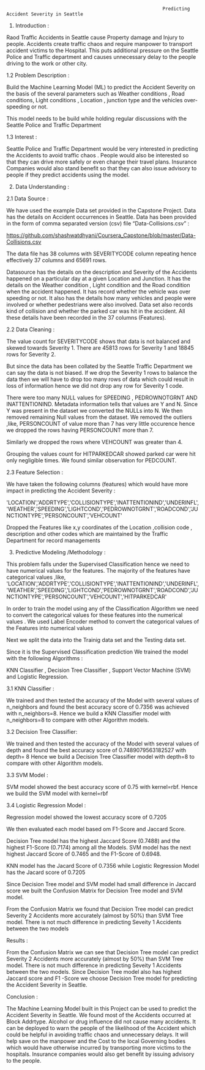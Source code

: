                                                              Predicting Accident Severity in Seattle


1. Introduction :

Raod Traffic Accidents in Seattle cause Property damage and Injury to people.
Accidents create traffic chaos and require manpower to transport accident victims to the Hospital. This puts additional pressure on the Seattle Police and Traffic department and causes unnecessary delay to the people driving to the work or other city.


1.2 Problem Description :

Build the Machine Learning Model (ML) to predict the Accident Severity  on the basis of the several parameters such as Weather conditions , Road conditions, Light conditions , Location , junction type and the vehicles over-speeding or not.

This model needs to be build while holding regular discussions with the Seattle Police and Traffic Department


1.3 Interest :

Seattle Police and Traffic Department would be very interested in predicting the Accidents to avoid traffic chaos .
People would also be interested so that they can drive more safely or even change their travel plans.
Insurance Companies would also stand benefit so that they can also issue advisory to people if they predict accidents using the model.



2. Data Understanding :

2.1 Data Source :

We have used the example Data set provided in the Capstone Project.
Data has the details on Accident occurrences in Seattle.
Data has been provided in the form of comma separated version (csv) file “Data-Collisions.csv” :

https://github.com/shashwatdhyani/Coursera_Capstone/blob/master/Data-Collisions.csv

The data file has 38 columns with SEVERITYCODE column repeating hence effectively 37 columns and 65691 rows.

Datasource has the details on the description and Severity of the Accidents happened on a particular day at a given Location and Junction. It has the details on the Weather condition , Light condition and the Road condition when the accident happened. It has record whether the vehicle was over speeding or not. It also has the details how many vehicles and people were involved or whether pedestrians were also involved. Data set also records kind of collision and whether the parked car was hit in the accident.
All these details have been recorded in the 37 columns (Features).


2.2 Data Cleaning :

The value count for SEVERITYCODE shows that data is not balanced and skewed towards Severity 1.
There are 45813 rows for Severity 1 and 18845 rows for Severity 2.

But since the data has been collated by the Seattle Traffic Department we can say the data is not biased.
If we drop the Severity 1 rows to balance the data then we will have to drop too many rows of data which could result in loss of information hence we did not drop any row for Severity 1 code.

There were too many NULL values for SPEEDING , PEDROWNOTGRNT AND INATTENTIONIND.
Metadata information tells that values are Y and N. Since Y was present in the dataset we converted the NULLs into N.
We then removed remaining Null values from the dataset.
We removed the outliers ,like, PERSONCOUNT of value more than 7 has very little occurence hence we dropped the rows having PERSONCOUNT more than 7.

Similarly we dropped the rows where VEHCOUNT was greater than 4.

Grouping the values count for  HITPARKEDCAR showed parked car were hit only negligible times.
We found similar observation for PEDCOUNT.

2.3 Feature Selection :

We have taken the following columns (features) which would have more impact in predicting the Accident Severity :

'LOCATION','ADDRTYPE','COLLISIONTYPE','INATTENTIONIND','UNDERINFL','WEATHER','SPEEDING','LIGHTCOND','PEDROWNOTGRNT','ROADCOND','JUNCTIONTYPE','PERSONCOUNT','VEHCOUNT'

Dropped the Features like x,y coordinates of the Location ,collision code , description and other codes which are maintained by the Traffic Department for record managements



3. Predictive Modeling /Methodology :

This problem falls under the Supervised Classification hence we need to have numerical values for the features.
The majority of the features have categorical values ,like, 'LOCATION','ADDRTYPE','COLLISIONTYPE','INATTENTIONIND','UNDERINFL','WEATHER','SPEEDING','LIGHTCOND','PEDROWNOTGRNT','ROADCOND','JUNCTIONTYPE','PERSONCOUNT','VEHCOUNT','HITPARKEDCAR'

In order to train the model using any of the Classification Algorithm we need to convert the categorical values for these features into the numerical values .
We used Label Encoder method to convert the categorical values of the Features into numerical values

Next we split the data into the Trainig data set and the Testing data set.

Since it is the Supervised Classification prediction We trained the model with the following Algorithms :

KNN Classifier , Decision Tree Classifier , Support Vector Machine (SVM) and Logistic Regression.


3.1 KNN Classifier :

We trained and then tested the accuracy of the Model with several values of n_neighbors and found the best accuracy score of 0.7356 was achieved with n_neighbors=8.
Hence we build a KNN Classifier model with n_neighbors=8 to compare with other Algorithm models.


3.2 Decision Tree Classifier:

We trained and then tested the accuracy of the Model with several values of depth and found the best accuracy score of 0.7489079563182527 with depth= 8
Hence we build a Decision Tree Classifier model with depth=8 to compare with other Algorithm models.


3.3 SVM Model :

SVM model showed the best accuracy score of 0.75 with kernel=rbf.
Hence we build the SVM model with kernel=rbf


3.4 Logistic Regression Model :

Regression model showed the lowest accuracy score of 0.7205

We then evaluated each model based om F1-Score and Jaccard Score.

Decision Tree model has the highest Jaccard Score (0.7488) and the highest F1-Score (0.7174) among all the Models.
SVM model has the next highest Jaccard Score of 0.7465 and the F1-Score of 0.6948.

KNN model has the Jacard Score of 0.7356 while Logistic Regression Model has the Jacard score of 0.7205

Since Decision Tree model and SVM model had small difference in Jaccard score we built the Confusion Matrix for Decision Tree model and SVM model.

From the Confusion Matrix we found that Decision Tree model can predict Severity 2 Accidents more accurately (almost by 50%) than SVM Tree model.
There is not much difference in predicting Seveity 1 Accidents between the two models


Results :

From the Confusion Matrix we can see that Decision Tree model can predict Severity 2 Accidents more accurately (almost by 50%) than SVM Tree model.
There is not much difference in predicting Seveity 1 Accidents between the two models.
Since Decision Tree model also has highest Jaccard score and F1 -Score we choose Decision Tree model for predicting the Accident Severity in Seattle.



Conclusion :

The Machine Learning Model built in this Project can be used to predict the Accident Severity in Seattle.
We found most of the Accidents occurred at Block Addrtype.
Alcohol or drug influence did not cause many accidents.
It can be deployed to warn the people of the likelihood of the Accident which could be helpful in avoiding traffic chaos and unnecessary delays.
It will help save on the manpower and the Cost to the local Governing bodies which would have otherwise incurred by transporting more victims to the hospitals.
Insurance companies would also get benefit by issuing advisory to the people. 
 